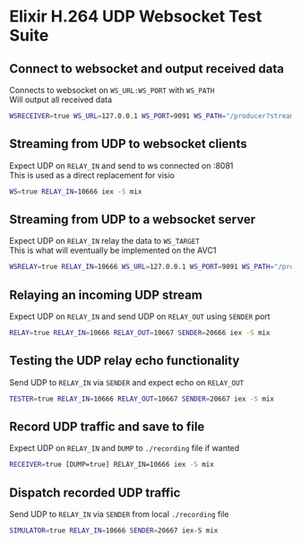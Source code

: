 # Elixir H.264 UDP Websocket Test Suite

## Connect to websocket and output received data
Connects to websocket on `WS_URL:WS_PORT` with `WS_PATH`    
Will output all received data

```bash
WSRECEIVER=true WS_URL=127.0.0.1 WS_PORT=9091 WS_PATH="/producer?stream_id=test" iex -S mix
```


## Streaming from UDP to websocket clients
Expect UDP on `RELAY_IN` and send to ws connected on :8081    
This is used as a direct replacement for visio

```bash
WS=true RELAY_IN=10666 iex -S mix
```

## Streaming from UDP to a websocket server
Expect UDP on `RELAY_IN` relay the data to `WS_TARGET`    
This is what will eventually be implemented on the AVC1

```bash
WSRELAY=true RELAY_IN=10666 WS_URL=127.0.0.1 WS_PORT=9091 WS_PATH="/producer?stream_id=test" iex -S mix
```

## Relaying an incoming UDP stream
Expect UDP on `RELAY_IN` and send UDP on `RELAY_OUT` using `SENDER` port

```bash
RELAY=true RELAY_IN=10666 RELAY_OUT=10667 SENDER=20666 iex -S mix
```

## Testing the UDP relay echo functionality
Send UDP to `RELAY_IN` via `SENDER` and expect echo on `RELAY_OUT`

```bash
TESTER=true RELAY_IN=10666 RELAY_OUT=10667 SENDER=20667 iex -S mix
```

## Record UDP traffic and save to file
Expect UDP on `RELAY_IN` and `DUMP` to `./recording` file if wanted

```bash
RECEIVER=true [DUMP=true] RELAY_IN=10666 iex -S mix
```

## Dispatch recorded UDP traffic
Send UDP to `RELAY_IN` via `SENDER` from local `./recording` file

```bash
SIMULATOR=true RELAY_IN=10666 SENDER=20667 iex-S mix
```
